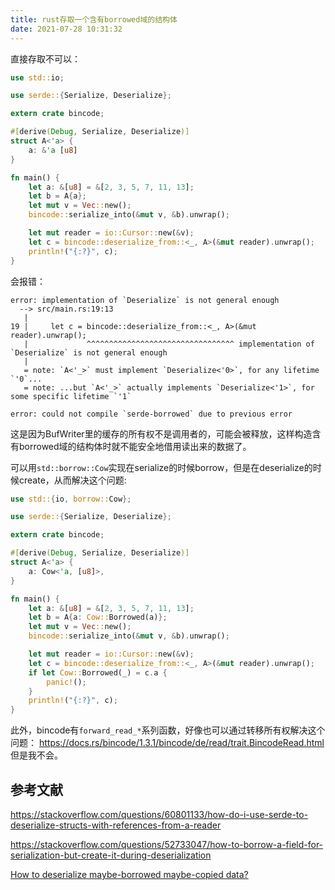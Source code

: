 ```yaml
---
title: rust存取一个含有borrowed域的结构体
date: 2021-07-28 10:31:32
---
```


直接存取不可以：

```rust
use std::io;

use serde::{Serialize, Deserialize};

extern crate bincode;

#[derive(Debug, Serialize, Deserialize)]
struct A<'a> {
    a: &'a [u8]
}

fn main() {
    let a: &[u8] = &[2, 3, 5, 7, 11, 13];
    let b = A{a};
    let mut v = Vec::new();
    bincode::serialize_into(&mut v, &b).unwrap();

    let mut reader = io::Cursor::new(&v);
    let c = bincode::deserialize_from::<_, A>(&mut reader).unwrap();
    println!("{:?}", c);
}
```

会报错：

```text
error: implementation of `Deserialize` is not general enough
  --> src/main.rs:19:13
   |
19 |     let c = bincode::deserialize_from::<_, A>(&mut reader).unwrap();
   |             ^^^^^^^^^^^^^^^^^^^^^^^^^^^^^^^^^ implementation of `Deserialize` is not general enough
   |
   = note: `A<'_>` must implement `Deserialize<'0>`, for any lifetime `'0`...
   = note: ...but `A<'_>` actually implements `Deserialize<'1>`, for some specific lifetime `'1`

error: could not compile `serde-borrowed` due to previous error
```

这是因为BufWriter里的缓存的所有权不是调用者的，可能会被释放，这样构造含有borrowed域的结构体时就不能安全地借用读出来的数据了。

可以用`std::borrow::Cow`实现在serialize的时候borrow，但是在deserialize的时候create，从而解决这个问题:

```rs
use std::{io, borrow::Cow};

use serde::{Serialize, Deserialize};

extern crate bincode;

#[derive(Debug, Serialize, Deserialize)]
struct A<'a> {
    a: Cow<'a, [u8]>,
}

fn main() {
    let a: &[u8] = &[2, 3, 5, 7, 11, 13];
    let b = A{a: Cow::Borrowed(a)};
    let mut v = Vec::new();
    bincode::serialize_into(&mut v, &b).unwrap();

    let mut reader = io::Cursor::new(&v);
    let c = bincode::deserialize_from::<_, A>(&mut reader).unwrap();
    if let Cow::Borrowed(_) = c.a {
        panic!();
    }
    println!("{:?}", c);
}
```

此外，bincode有`forward_read_*`系列函数，好像也可以通过转移所有权解决这个问题：
<https://docs.rs/bincode/1.3.1/bincode/de/read/trait.BincodeRead.html>
但是我不会。

## 参考文献

<https://stackoverflow.com/questions/60801133/how-do-i-use-serde-to-deserialize-structs-with-references-from-a-reader>

<https://stackoverflow.com/questions/52733047/how-to-borrow-a-field-for-serialization-but-create-it-during-deserialization>

[How to deserialize maybe-borrowed maybe-copied data?](https://github.com/serde-rs/serde/issues/914)
